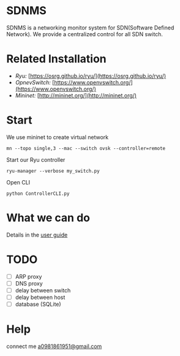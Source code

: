 # SDNMS
SDNMS is a networking monitor system for SDN(Software Defined Network). 
We provide a centralized control for all SDN switch.

# Related Installation
* *Ryu:* [https://osrg.github.io/ryu/](https://osrg.github.io/ryu/)
* *OpnevSwitch:* [https://www.openvswitch.org/](https://www.openvswitch.org/)
* *Mininet:* [http://mininet.org/](http://mininet.org/)

# Start
We use mininet to create virtual network

    mn --topo single,3 --mac --switch ovsk --controller=remote

Start our Ryu controller

    ryu-manager --verbose my_switch.py
    
Open CLI

    python ControllerCLI.py
    
# What we can do

Details in the [user guide](https://github.com/abba123/SDNMS/blob/master/guide.md)
      
# TODO

- [ ] ARP proxy
- [ ] DNS proxy
- [ ] delay between switch
- [ ] delay between host
- [ ] database (SQLite)

# Help
connect me a0981861951@gmail.com
